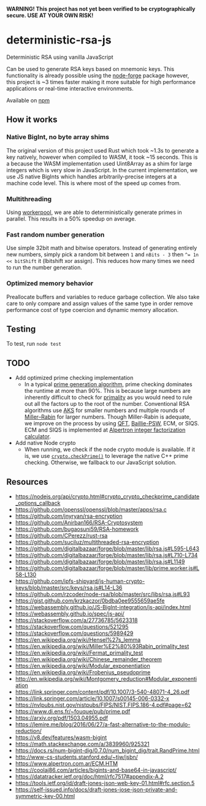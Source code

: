**WARNING! This project has not yet been verified to be cryptographically secure. USE AT YOUR OWN RISK!** 

# deterministic-rsa-js
Deterministic RSA using vanilla JavaScript

Can be used to generate RSA keys based on mnemonic keys. This functionality is already possible using the [node-forge](https://www.npmjs.com/package/node-forge) package however, this project is ~3 times faster making it more suitable for high performance applications or real-time interactive environments.

Available on [npm](https://www.npmjs.com/package/deterministic-rsa-js)

## How it works

### Native BigInt, no byte array shims

The original version of this project used Rust which took ~1.3s to generate a key natively, however when compiled to WASM, it took ~15 seconds. This is a because the WASM implementation used Uint8Array as a shim for large integers which is very slow in JavaScript. In the current implementation, we use JS native BigInts which handles arbitrarily-precise integers at a machine code level. This is where most of the speed up comes from.

### Multithreading

Using [workerpool](https://www.npmjs.com/package/workerpool), we are able to deterministically generate primes in parallel. This results in a 50% speedup on average.

### Fast random number generation

Use simple 32bit math and bitwise operators. Instead of generating entirely new numbers, simply pick a random bit between `1` and `nBits - 3` then `^= 1n << bitShift` it (lbitshift xor assign). This reduces how many times we need to run the number generation.

### Optimized memory behavior

Preallocate buffers and variables to reduce garbage collection. We also take care to only compare and assign values of the same type in order remove performance cost of type coercion and dynamic memory allocation.

## Testing

To test, run `node test`

## TODO

- Add optimized prime checking implementation
    - In a typical [prime generation algorithm](https://en.wikipedia.org/wiki/Generation_of_primes#Large_primes), prime checking dominates the runtime at more than 90%. This is because large numbers are inherently difficult to check for [primality](https://en.wikipedia.org/wiki/Primality_test) as you would need to rule out all the factors up to the root of the number. Conventional RSA algorithms use [AKS](https://en.wikipedia.org/wiki/AKS_primality_test) for smaller numbers and multiple rounds of [Miller–Rabin](https://en.wikipedia.org/wiki/Miller%E2%80%93Rabin_primality_test) for larger numbers. Though Miller-Rabin is adequate, we improve on the process by using [QFT](https://en.wikipedia.org/wiki/Quadratic_Frobenius_test), [Baillie-PSW](https://en.wikipedia.org/wiki/Baillie%E2%80%93PSW_primality_test), ECM, or SIQS. ECM and SIQS is implemented at [Alpertron integer factorization calculator](https://www.alpertron.com.ar/ECM.HTM).
- Add native Node crypto
    - When running, we check if the node crypto module is available. If it is, we use [`crypto.checkPrime()`](https://nodejs.org/api/crypto.html#crypto_crypto_checkprime_candidate_options_callback) to leverage the native C++ prime checking. Otherwise, we fallback to our JavaScript solution.

## Resources

- https://nodejs.org/api/crypto.html#crypto_crypto_checkprime_candidate_options_callback
- https://github.com/openssl/openssl/blob/master/apps/rsa.c
- https://github.com/jnyryan/rsa-encryption
- https://github.com/Anirban166/RSA-Cryptosystem
- https://github.com/bugaosuni59/RSA-homework
- https://github.com/CPerezz/rust-rsa
- https://github.com/suciluz/multithreaded-rsa-encryption
- https://github.com/digitalbazaar/forge/blob/master/lib/rsa.js#L595-L643
- https://github.com/digitalbazaar/forge/blob/master/lib/rsa.js#L710-L734
- https://github.com/digitalbazaar/forge/blob/master/lib/rsa.js#L1149
- https://github.com/digitalbazaar/forge/blob/master/lib/prime.worker.js#L58-L130
- https://github.com/ipfs-shipyard/js-human-crypto-keys/blob/master/src/keys/rsa.js#L14-L36
- https://github.com/rzcoder/node-rsa/blob/master/src/libs/rsa.js#L93
- https://gist.github.com/krzkaczor/0bdba0ee9555659ae5fe
- https://webassembly.github.io/JS-BigInt-integration/js-api/index.html
- https://webassembly.github.io/spec/js-api/
- https://stackoverflow.com/a/27736785/5623318
- https://stackoverflow.com/questions/521295
- https://stackoverflow.com/questions/5989429
- https://en.wikipedia.org/wiki/Hensel%27s_lemma
- https://en.wikipedia.org/wiki/Miller%E2%80%93Rabin_primality_test
- https://en.wikipedia.org/wiki/Fermat_primality_test
- https://en.wikipedia.org/wiki/Chinese_remainder_theorem
- https://en.wikipedia.org/wiki/Modular_exponentiation
- https://en.wikipedia.org/wiki/Frobenius_pseudoprime
- http://en.wikipedia.org/wiki/Montgomery_reduction#Modular_exponentiation
- https://link.springer.com/content/pdf/10.1007/3-540-48071-4_26.pdf
- https://link.springer.com/article/10.1007/s00145-006-0332-x
- https://nvlpubs.nist.gov/nistpubs/FIPS/NIST.FIPS.186-4.pdf#page=62
- https://www.di.ens.fr/~fouque/pub/prime.pdf
- https://arxiv.org/pdf/1503.04955.pdf
- https://lemire.me/blog/2016/06/27/a-fast-alternative-to-the-modulo-reduction/
- https://v8.dev/features/wasm-bigint
- https://math.stackexchange.com/a/3839960/925321
- https://docs.rs/num-bigint-dig/0.7.0/num_bigint_dig/trait.RandPrime.html
- http://www-cs-students.stanford.edu/~tjw/jsbn/
- https://www.alpertron.com.ar/ECM.HTM
- https://coolaj86.com/articles/bigints-and-base64-in-javascript/
- https://datatracker.ietf.org/doc/html/rfc7517#appendix-A.2
- https://tools.ietf.org/id/draft-jones-json-web-key-01.html#rfc.section.5
- https://self-issued.info/docs/draft-jones-jose-json-private-and-symmetric-key-00.html
